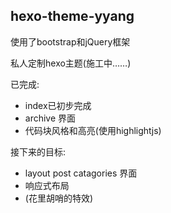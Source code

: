 ## hexo-theme-yyang

使用了bootstrap和jQuery框架

私人定制hexo主题(施工中……)

已完成:
- index已初步完成
- archive 界面
- 代码块风格和高亮(使用highlightjs)

接下来的目标:
- layout post catagories 界面
- 响应式布局
- (花里胡哨的特效)
